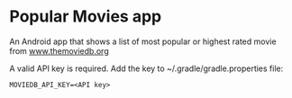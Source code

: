 # Popular Movies app
An Android app that shows a list of most popular or highest rated movie from www.themoviedb.org

A valid API key is required. Add the key to ~/.gradle/gradle.properties file:
```
MOVIEDB_API_KEY=<API key>
```
